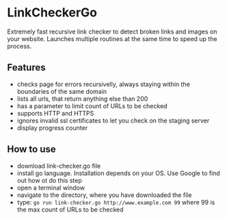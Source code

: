 # LinkCheckerGo
Extremely fast recursive link checker to detect broken links and images on your website. Launches multiple routines at the same time to speed up the process.

## Features
- checks page for errors recursivelly, always staying within the boundaries of the same domain
- lists all urls, that return anything else than 200
- has a parameter to limit count of URLs to be checked
- supports HTTP and HTTPS
- ignores invalid ssl certificates to let you check on the staging server
- display progress counter

## How to use
- download link-checker.go file
- install go language. Installation depends on your OS. Use Google to find out how ot do this step
- open a terminal window
- navigate to the directory, where you have downloaded the file
- type: `go run link-checker.go http://www.example.com 99` where 99 is the max count of URLs to be checked
 
